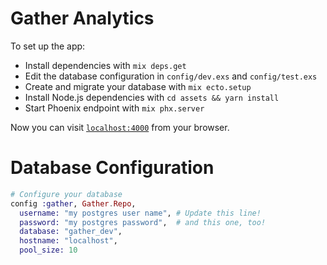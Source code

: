 # Gather Analytics

To set up the app:

- Install dependencies with `mix deps.get`
- Edit the database configuration in `config/dev.exs` and `config/test.exs`
- Create and migrate your database with `mix ecto.setup`
- Install Node.js dependencies with `cd assets && yarn install`
- Start Phoenix endpoint with `mix phx.server`

Now you can visit [`localhost:4000`](http://localhost:4000) from your browser.

# Database Configuration

```elixir
# Configure your database
config :gather, Gather.Repo,
  username: "my postgres user name", # Update this line!
  password: "my postgres password",  # and this one, too!
  database: "gather_dev",
  hostname: "localhost",
  pool_size: 10
```
